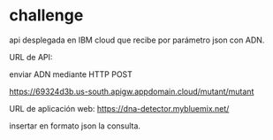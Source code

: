 # challenge

api desplegada en IBM cloud que recibe por parámetro json con ADN.

URL de API:

enviar ADN mediante HTTP POST

https://69324d3b.us-south.apigw.appdomain.cloud/mutant/mutant




URL de aplicación web:
https://dna-detector.mybluemix.net/

insertar en formato json la consulta.
